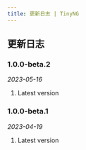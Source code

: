 ```yaml
---
title: 更新日志 | TinyNG
---
```


## 更新日志
### 1.0.0-beta.2

*2023-05-16*

1. Latest version

### 1.0.0-beta.1

*2023-04-19*

1. Latest version
